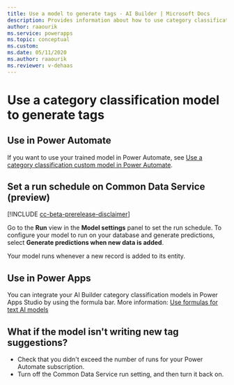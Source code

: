 ```yaml
---
title: Use a model to generate tags - AI Builder | Microsoft Docs
description: Provides information about how to use category classification model–generated tags, and some troubleshooting information
author: raaourik 
ms.service: powerapps
ms.topic: conceptual
ms.custom: 
ms.date: 05/11/2020
ms.author: raaourik 
ms.reviewer: v-dehaas
---
```


# Use a category classification model to generate tags

## Use in Power Automate

If you want to use your trained model in Power Automate, see [Use a category classification custom model in Power Automate](text-classification-model-in-flow.md).

<a name="set-run-schedule-on-common-data-service"></a>

## Set a run schedule on Common Data Service (preview)

[!INCLUDE [cc-beta-prerelease-disclaimer](includes/cc-beta-prerelease-disclaimer.md)]

Go to the **Run** view in the **Model settings** panel to set the run schedule. To configure your model to run on your database and generate predictions, select **Generate predictions when new data is added**. 

Your model runs whenever a new record is added to its entity.

## Use in Power Apps

You can integrate your AI Builder category classification models in Power Apps Studio by using the formula bar. More information: [Use formulas for text AI models](use-model.md#use-formulas-for-text-ai-models)

## What if the model isn't writing new tag suggestions?

- Check that you didn't exceed the number of runs for your Power Automate subscription.
- Turn off the Common Data Service run setting, and then turn it back on.

